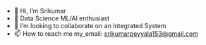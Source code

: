 - 👋 Hi, I’m Srikumar
- 👀 Data Science ML/AI enthusiast
- 💞️ I’m looking to collaborate on an Integrated System
- 📫 How to reach me my_email: srikumarpeyyala153@gmail.com

<!---
srikumarpeyyala/srikumarpeyyala is a ✨ special ✨ repository because its `README.md` (this file) appears on your GitHub profile.
You can click the Preview link to take a look at your changes.
--->
